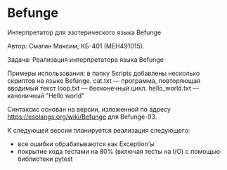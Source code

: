 # Befunge
Интерпретатор для эзотерического языка Befunge

Автор: Смагин Максим, КБ-401 (МЕН491015).

Задача: Реализация интерпретатора языка Befunge

Примеры использования: в папку Scripts добавлены несколько скриптов на языке Befunge.
cat.txt — программа, повторяющая вводимый текст
loop.txt — бесконечный цикл.
hello_world.txt — каноничный "Hello world"

Синтаксис основан на версии, изложенной по адресу https://esolangs.org/wiki/Befunge для Befunge-93.

К следующей версии планируется реализация следующего:
 * все ошибки обрабатываются как Exception'ы
 * покрытие кода тестами на 80% (включая тесты на I/O) с помощью библиотеки pytest
